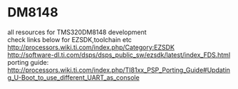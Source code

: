 # DM8148  
all resources for TMS320DM8148 development  
check links below for EZSDK,toolchain etc  
http://processors.wiki.ti.com/index.php/Category:EZSDK  
http://software-dl.ti.com/dsps/dsps_public_sw/ezsdk/latest/index_FDS.html   
porting guide:  
http://processors.wiki.ti.com/index.php/TI81xx_PSP_Porting_Guide#Updating_U-Boot_to_use_different_UART_as_console


